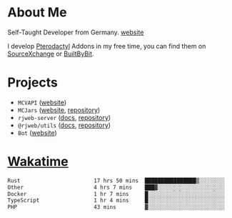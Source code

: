 # About Me

Self-Taught Developer from Germany. [website](https://rjansen.dev)

I develop [Pterodactyl](https://pterodactyl.io) Addons in my free time, you can find
them on [SourceXchange](https://www.sourcexchange.net/teams/356/profile) or [BuiltByBit](https://builtbybit.com/search/3078009).

# Projects

- `MCVAPI` ([website](https://versions.mcjars.app))
- `MCJars` ([website](https://mcjars.app), [repository](https://github.com/0x7d8/mcjar))
- `rjweb-server` ([docs](https://server.rjweb.dev), [repository](https://github.com/0x7d8/NPM_WEB-SERVER))
- `@rjweb/utils` ([docs](https://utils.rjweb.dev), [repository](https://github.com/0x7d8/rjweb-utils))
- `Bot` ([website](https://bot.rjns.dev))

# [Wakatime](https://wakatime.com/@0x7d8)

<!--START_SECTION:waka-->

```txt
Rust                       17 hrs 50 mins  ████████████████▒░░░░░░░░   65.85 %
Other                      4 hrs 7 mins    ███▓░░░░░░░░░░░░░░░░░░░░░   15.25 %
Docker                     1 hr 7 mins     █░░░░░░░░░░░░░░░░░░░░░░░░   04.17 %
TypeScript                 1 hr 4 mins     █░░░░░░░░░░░░░░░░░░░░░░░░   03.95 %
PHP                        43 mins         ▓░░░░░░░░░░░░░░░░░░░░░░░░   02.65 %
```

<!--END_SECTION:waka-->
